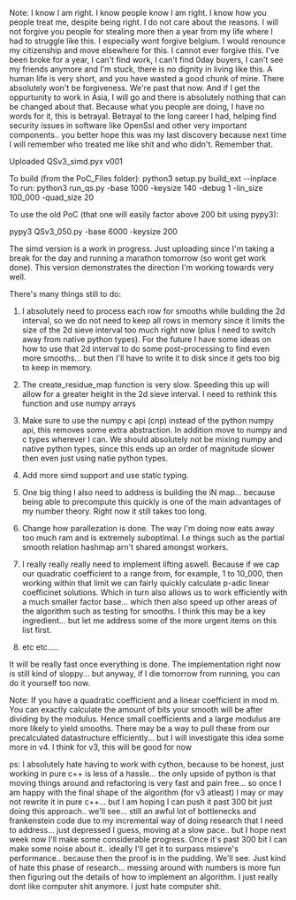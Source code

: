 Note: I know I am right. I know people know I am right. I know how you people treat me, despite being right. I do not care about the reasons. I will not forgive you people for stealing more then a year from my life where I had to struggle like this. I especially wont forgive belgium. I would renounce my citizenship and move elsewhere for this. I cannot ever forgive this. I've been broke for a year, I can't find work, I can't find 0day buyers, I can't see my friends anymore and I'm stuck, there is no dignity in living like this. A human life is very short, and you have wasted a good chunk of mine. There absolutely won't be forgiveness. We're past that now. And if I get the oppurtunity to work in Asia, I will go and there is absolutely nothing that can be changed about that. Because what you people are doing, I have no words for it, this is betrayal. Betrayal to the long career I had, helping find security issues in software like OpenSsl and other very important components.. you better hope this was my last discovery because next time I will remember who treated me like shit and who didn't. Remember that.

Uploaded QSv3_simd.pyx v001

To build (from the PoC_Files folder): python3 setup.py build_ext --inplace</br>
To run: python3 run_qs.py -base 1000 -keysize 140 -debug 1 -lin_size 100_000 -quad_size 20

To use the old PoC (that one will easily factor above 200 bit using pypy3):

pypy3 QSv3_050.py -base 6000 -keysize 200

The simd version is a work in progress. Just uploading since I'm taking a break for the day and running a marathon tomorrow (so wont get work done).
This version demonstrates the direction I'm working towards very well.

There's many things still to do:

1. I absolutely need to process each row for smooths while building the 2d interval, so we do not need to keep all rows in memory since it limits the size of the 2d sieve interval too much right now (plus I need to switch away from native python types). For the future I have some ideas on how to use that 2d interval to do some post-processing to find even more smooths... but then I'll have to write it to disk since it gets too big to keep in memory.

2. The create_residue_map function is very slow. Speeding this up will allow for a greater height in the 2d sieve interval. I need to rethink this function and use numpy arrays

3. Make sure to use the numpy c api (cnp) instead of the python numpy api, this removes some extra abstraction. In addition move to numpy and c types wherever I can. We should absolutely not be mixing numpy and native python types, since this ends up an order of magnitude slower then even just using natie python types.

4. Add more simd support and use static typing.

5. One big thing I also need to address is building the iN map... because being able to precompute this quickly is one of the main advantages of my number theory. Right now it still takes too long.

6. Change how parallezation is done. The way I'm doing now eats away too much ram and is extremely suboptimal. I.e things such as the partial smooth relation hashmap arn't shared amongst workers.

7. I really really really need to implement lifting aswell. Because if we cap our quadratic coefficient to a range from, for example, 1 to 10_000, then working within that limit we can fairly quickly calculate p-adic linear coefficinet solutions. Which in turn also allows us to work efficiently with a much smaller factor base... which then also speed up other areas of the algorithm such as testing for smooths. I think this may be a key ingredient... but let me address some of the more urgent items on this list first.

8. etc etc.....

It will be really fast once everything is done. The implementation right now is still kind of sloppy... but anyway, if I die tomorrow from running, you can do it yourself too now.

Note: If you have a quadratic coefficient and a linear coefficient in mod m. You can exactly calculate the amount of bits your smooth will be after dividing by the modulus. Hence small coefficients and a large modulus are more likely to yield smooths.
There may be a way to pull these from our precalculated datastructure efficiently... but I will investigate this idea some more in v4. I think for v3, this will be good for now

ps: I absolutely hate having to work with cython, because to be honest, just working in pure c++ is less of a hassle... the only upside of python is that moving things around and refactoring is very fast and pain free... so once I am happy with the final shape of the algorithm (for v3 atleast) I may or may not rewrite it in pure c++... but I am hoping I can push it past 300 bit just doing this approach.. we'll see... still an awful lot of bottlenecks and frankenstein code due to my incremental way of doing research that I need to address... just depressed I guess, moving at a slow pace.. but I hope next week now I'll make some considerable progress. Once it's past 300 bit I can make some noise about it.. ideally I'll get it to surpass msieve's performance.. because then the proof is in the pudding. We'll see. Just kind of hate this phase of research... messing around with numbers is more fun then figuring out the details of how to implement an algorithm. I just really dont like computer shit anymore. I just hate computer shit.
